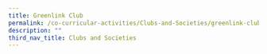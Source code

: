 ```yaml
---
title: Greenlink Club
permalink: /co-curricular-activities/Clubs-and-Societies/greenlink-club
description: ""
third_nav_title: Clubs and Societies
---
```

